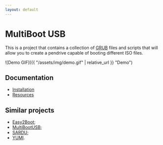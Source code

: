 ```yaml
---
layout: default
---
```

# MultiBoot USB

This is a project that contains a collection of [GRUB][] files and scripts that will allow you to create a pendrive capable of booting different ISO files.

![Demo GIF]({{ "/assets/img/demo.gif" | relative_url }} "Demo")


## Documentation

- [Installation][]
- [Resources][]


## Similar projects

- [Easy2Boot][];
- [MultiBootUSB][];
- [SARDU][];
- [YUMI][].


[installation]: install.md
[resources]: resources.md
[easy2boot]: http://www.easy2boot.com/
[grub]: https://www.gnu.org/software/grub/
[multibootusb]: http://multibootusb.org/
[sardu]: http://www.sarducd.it/
[yumi]: https://www.pendrivelinux.com/yumi-multiboot-usb-creator/
